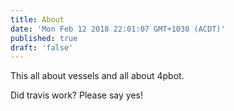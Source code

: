 ```yaml
---
title: About
date: 'Mon Feb 12 2018 22:01:07 GMT+1030 (ACDT)'
published: true
draft: 'false'
---
```


This all about vessels and all about 4pbot.

Did travis work? Please say yes!
